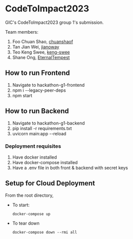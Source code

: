 # CodeToImpact2023
GIC's CodeToImpact2023 group 1's submission.

Team members:
1. Foo Chuan Shao, [chuanshaof](https://github.com/chuanshaof)
2. Tan Jian Wei, [jianoway](https://github.com/jianoway)
3. Teo Keng Swee, [keng-swee](https://github.com/keng-swee)
4. Shane Ong, [EternalTempest](https://github.com/EternalTempest)

## How to run Frontend
1. Navigate to hackathon-g1-frontend
2. npm i --legacy-peer-deps
3. npm start

## How to run Backend
1. Navigate to hackathon-g1-backend
2. pip install -r requirements.txt
3. uvicorn main:app --reload

### Deployment requisites
1. Have docker installed
2. Have docker-compose installed
3. Have a .env file in both front & backend with secret keys

## Setup for Cloud Deployment
From the root directory,
- To start:

  `docker-compose up`

- To tear down
  
    `docker-compose down --rmi all`

